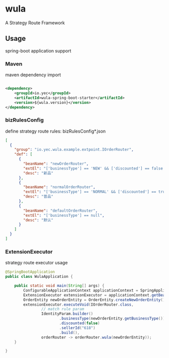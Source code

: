 # wula

A Strategy Route Framework

## Usage

spring-boot application support

### Maven

maven dependency import

```xml

<dependency>
    <groupId>io.yec</groupId>
    <artifactId>wula-spring-boot-starter</artifactId>
    <version>${wula.version}</version>
</dependency>
```

### bizRulesConfig

define strategy route rules: bizRulesConfig*.json

```json
[
  {
    "group": "io.yec.wula.example.extpoint.IOrderRouter",
    "def": [
      {
        "beanName": "newOrderRouter",
        "extEl": "['businessType'] == 'NEW' && ['discounted'] == false && ['sellerId'] == '618'",
        "desc": "新品"
      },
      {
        "beanName": "normalOrderRouter",
        "extEl": "['businessType'] == 'NORMAL' && ['discounted'] == true ",
        "desc": "普品"
      },
      {
        "beanName": "defaultOrderRouter",
        "extEl": "['businessType'] == null",
        "desc": "默认"
      }
    ]
  }
]
```

### ExtensionExecutor

strategy route executor usage

```java
@SpringBootApplication
public class WulaApplication {

    public static void main(String[] args) {
        ConfigurableApplicationContext applicationContext = SpringApplication.run(WulaApplication.class, args);
        ExtensionExecutor extensionExecutor = applicationContext.getBean(ExtensionExecutor.class);
        OrderEntity newOrderEntity = OrderEntity.createNewOrderEntity();
        extensionExecutor.executeVoid(IOrderRouter.class,
                // match rule param
                IdentityParam.builder()
                        .businessType(newOrderEntity.getBusinessType())
                        .discounted(false)
                        .sellerId("618")
                        .build(),
                orderRouter -> orderRouter.wula(newOrderEntity));
    }

}
```